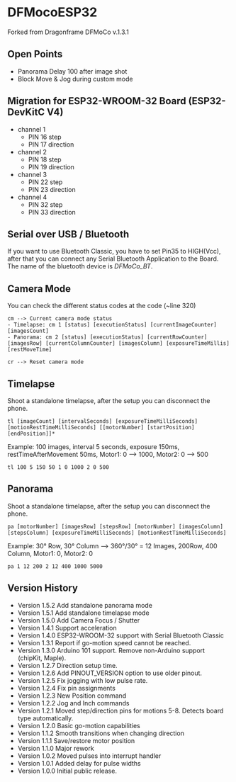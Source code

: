 # DFMocoESP32
Forked from Dragonframe DFMoCo v.1.3.1

## Open Points
- Panorama Delay 100 after image shot
- Block Move & Jog during custom mode

## Migration for ESP32-WROOM-32 Board (ESP32-DevKitC V4)
- channel 1
  - PIN  16   step
  - PIN  17   direction
- channel 2
  - PIN  18   step
  - PIN  19   direction
- channel 3
  - PIN  22   step
  - PIN  23   direction
- channel 4
  - PIN  32   step
  - PIN  33   direction
  
## Serial over USB / Bluetooth
If you want to use Bluetooth Classic, you have to set Pin35 to HIGH(Vcc), after that you can connect any Serial Bluetooth Application to the Board. The name of the bluetooth device is _DFMoCo_BT_.

## Camera Mode
You can check the different status codes at the code (~line 320)
```
cm --> Current camera mode status
- Timelapse: cm 1 [status] [executionStatus] [currentImageCounter] [imagesCount] 
- Panorama: cm 2 [status] [executionStatus] [currentRowCounter] [imagesRow] [currentColumnCounter] [imagesColumn] [exposureTimeMillis] [restMoveTime]

cr --> Reset camera mode
```

## Timelapse
Shoot a standalone timelapse, after the setup you can disconnect the phone.
```
tl [imageCount] [intervalSeconds] [exposureTimeMilliSeconds] [motionRestTimeMilliSeconds] [[motorNumber] [startPosition] [endPosition]]*
```
Example:
100 images, interval 5 seconds, exposure 150ms, restTimeAfterMovement 50ms, Motor1: 0 --> 1000, Motor2: 0 --> 500
```
tl 100 5 150 50 1 0 1000 2 0 500
```
## Panorama
Shoot a standalone timelapse, after the setup you can disconnect the phone.
```
pa [motorNumber] [imagesRow] [stepsRow] [motorNumber] [imagesColumn] [stepsColumn] [exposureTimeMilliSeconds] [motionRestTimeMilliSeconds]
```
Example:
30° Row, 30° Column --> 360°/30° = 12 Images, 200Row, 400 Column, Motor1: 0, Motor2: 0
```
pa 1 12 200 2 12 400 1000 5000
```

## Version History
- Version 1.5.2 Add standalone panorama mode
- Version 1.5.1 Add standalone timelapse mode
- Version 1.5.0 Add Camera Focus / Shutter
- Version 1.4.1 Support acceleration
- Version 1.4.0 ESP32-WROOM-32 support with Serial Bluetooth Classic
- Version 1.3.1 Report if go-motion speed cannot be reached.
- Version 1.3.0 Arduino 101 support. Remove non-Arduino support (chipKit, Maple).
- Version 1.2.7 Direction setup time.
- Version 1.2.6 Add PINOUT_VERSION option to use older pinout.
- Version 1.2.5 Fix jogging with low pulse rate.
- Version 1.2.4 Fix pin assignments
- Version 1.2.3 New Position command
- Version 1.2.2 Jog and Inch commands
- Version 1.2.1 Moved step/direction pins for motions 5-8. Detects board type automatically.
- Version 1.2.0 Basic go-motion capabilities
- Version 1.1.2 Smooth transitions when changing direction
- Version 1.1.1 Save/restore motor position
- Version 1.1.0 Major rework 
- Version 1.0.2 Moved pulses into interrupt handler
- Version 1.0.1 Added delay for pulse widths  
- Version 1.0.0 Initial public release.
